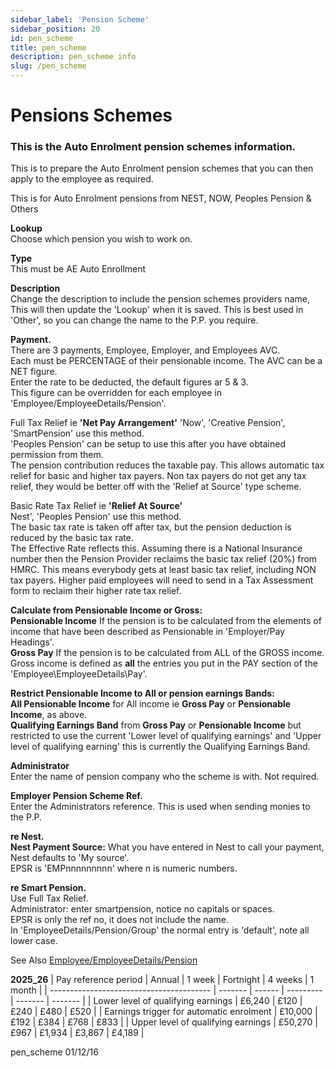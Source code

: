 ```yaml
---
sidebar_label: 'Pension Scheme'
sidebar_position: 20
id: pen_scheme
title: pen_scheme
description: pen_scheme info
slug: /pen_scheme
---
```


# Pensions Schemes

### This is the Auto Enrolment pension schemes information.

This is to prepare the Auto Enrolment pension schemes that you can then apply to the employee as required.

This is for Auto Enrolment pensions from NEST, NOW,  Peoples Pension & Others

**Lookup**  
Choose which pension you wish to work on.

**Type**  
This must be AE Auto Enrollment

**Description**  
Change the description to include the pension schemes providers name, This will then update the 'Lookup' when it is saved. This is best used in 'Other', so you can change the name to the P.P. you require.

**Payment.**  
There are 3 payments, Employee, Employer, and Employees AVC.  
Each must be PERCENTAGE of their pensionable income. The AVC can be a NET figure.  
Enter the rate to be deducted, the default figures ar 5 & 3.  
This figure can be overridden for each employee in 'Employee/EmployeeDetails/Pension'.

Full Tax Relief ie **'Net Pay Arrangement'** 
  'Now', 'Creative Pension', 'SmartPension' use this method.  
  'Peoples Pension' can be setup to use this after you have obtained permission from them.  
  The pension contribution reduces the taxable pay. This allows automatic tax relief for basic and higher tax payers. Non tax payers do not get any tax relief, they would be better off with the 'Relief at Source' type scheme.

Basic Rate Tax Relief ie **'Relief At Source'**\
  Nest', 'Peoples Pension' use this method.  
  The basic tax rate is taken off after tax, but the pension deduction is reduced by the basic tax rate.  
  The Effective Rate reflects this.
  Assuming there is a National Insurance number then the Pension Provider reclaims the basic tax relief (20%) from HMRC. This means everybody gets at least basic tax relief, including NON tax payers. Higher paid employees will need to send in a Tax Assessment form to reclaim their higher rate tax relief.

**Calculate from Pensionable Income or Gross:**  
  **Pensionable Income** If the pension is to be calculated from the elements of income that have been described as Pensionable in 'Employer/Pay Headings'.  
  **Gross Pay** If the pension is to be calculated from ALL of the GROSS income.  
  Gross income is defined as **all** the entries you put in the PAY section of the 'Employee\EmployeeDetails\Pay'.

**Restrict Pensionable Income to All or pension earnings Bands:**  
**All Pensionable Income** for All income ie **Gross Pay**  or **Pensionable Income**, as above.  
**Qualifying Earnings Band** from **Gross Pay**  or **Pensionable Income** but restricted to use the current 'Lower level of qualifying earnings' and 'Upper level of qualifying earning' this is currently the Qualifying Earnings Band.

**Administrator**  
Enter the name of pension company who the scheme is with. Not required.

**Employer Pension Scheme Ref.**  
Enter the Administrators reference. This is used when sending monies to the P.P.

**re Nest.**  
**Nest Payment Source:** What you have entered in Nest to call your payment, Nest defaults to 'My source'.  
EPSR is 'EMPnnnnnnnnn' where n is numeric numbers.

**re Smart Pension.**  
Use Full Tax Relief.  
Administrator: enter smartpension, notice no capitals or spaces.  
EPSR is only the ref no, it does not include the name.  
In 'EmployeeDetails/Pension/Group' the normal entry is 'default',  note all lower case.  

See Also [Employee/EmployeeDetails/Pension](../employee/employeedetails/employeepension.md)

**2025_26**
| Pay reference period                     | Annual  | 1 week | Fortnight | 4 weeks | 1 month |
| ---------------------------------------- | ------- | ------ | --------- | ------- | ------- |
| Lower level of qualifying earnings       | £6,240  | £120   | £240      | £480    | £520    |
| Earnings trigger for automatic enrolment | £10,000 | £192   | £384      | £768    | £833    |
| Upper level of qualifying earnings       | £50,270 | £967   | £1,934    | £3,867  | £4,189  |


pen_scheme 01/12/16